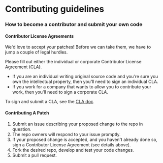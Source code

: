 # Contributing guidelines

### How to become a contributor and submit your own code

#### Contributor License Agreements

We'd love to accept your patches! Before we can take them, we have to jump a couple of legal hurdles.

Please fill out either the individual or corporate Contributor License Agreement \(CLA\).

* If you are an individual writing original source code and you're sure you own the intellectual property, then you'll need to sign an individual CLA.
* If you work for a company that wants to allow you to contribute your work, then you'll need to sign a corporate CLA.

To sign and submit a CLA, see the [CLA doc](https://git.k8s.io/community/CLA.md).

#### Contributing A Patch

1. Submit an issue describing your proposed change to the repo in question.
2. The repo owners will respond to your issue promptly.
3. If your proposed change is accepted, and you haven't already done so, sign a Contributor License Agreement \(see details above\).
4. Fork the desired repo, develop and test your code changes.
5. Submit a pull request.



